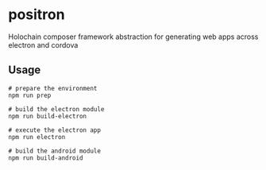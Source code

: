 # positron

Holochain composer framework abstraction for generating web apps across electron and cordova

## Usage

```shell
# prepare the environment
npm run prep

# build the electron module
npm run build-electron

# execute the electron app
npm run electron

# build the android module
npm run build-android
```

